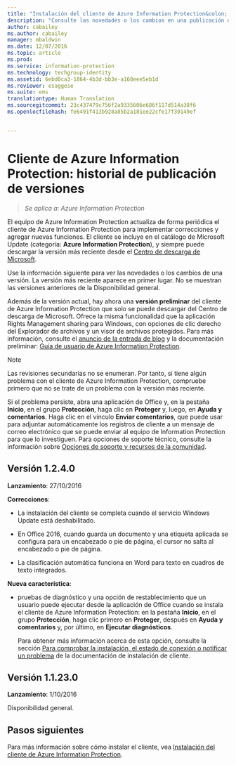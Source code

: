 ```yaml
---
title: "Instalación del cliente de Azure Information Protection&colon; Historial de publicación de versiones | Azure Information Protection"
description: "Consulte las novedades o los cambios en una publicación del cliente de Azure Information Protection para Windows."
author: cabailey
ms.author: cabailey
manager: mbaldwin
ms.date: 12/07/2016
ms.topic: article
ms.prod: 
ms.service: information-protection
ms.technology: techgroup-identity
ms.assetid: 6ebd0ca3-1864-4b3d-bb3e-a168eee5eb1d
ms.reviewer: esaggese
ms.suite: ems
translationtype: Human Translation
ms.sourcegitcommit: 23c437479c756f2a9335606e686f117d514a38f6
ms.openlocfilehash: fe6491f413b928a85b2a181ee22cfe17f39149ef


---
```


# <a name="azure-information-protection-client-version-release-history"></a>Cliente de Azure Information Protection: historial de publicación de versiones

>*Se aplica a: Azure Information Protection*

El equipo de Azure Information Protection actualiza de forma periódica el cliente de Azure Information Protection para implementar correcciones y agregar nuevas funciones. El cliente se incluye en el catálogo de Microsoft Update (categoría: **Azure Information Protection**), y siempre puede descargar la versión más reciente desde el [Centro de descarga de Microsoft](https://www.microsoft.com/en-us/download/details.aspx?id=53018).

Use la información siguiente para ver las novedades o los cambios de una versión. La versión más reciente aparece en primer lugar. No se muestran las versiones anteriores de la Disponibilidad general.

Además de la versión actual, hay ahora una **versión preliminar** del cliente de Azure Information Protection que solo se puede descargar del Centro de descarga de Microsoft. Ofrece la misma funcionalidad que la aplicación Rights Management sharing para Windows, con opciones de clic derecho del Explorador de archivos y un visor de archivos protegidos. Para más información, consulte el [anuncio de la entrada de blog](https://blogs.technet.microsoft.com/enterprisemobility/2016/12/07/azure-information-protection-december-preview-now-available/) y la documentación preliminar: [Guía de usuario de Azure Information Protection](client-user-guide.md).

> [!NOTE]
> Las revisiones secundarias no se enumeran. Por tanto, si tiene algún problema con el cliente de Azure Information Protection, compruebe primero que no se trate de un problema con la versión más reciente.
>  
> Si el problema persiste, abra una aplicación de Office y, en la pestaña **Inicio**, en el grupo **Protección**, haga clic en **Proteger** y, luego, en **Ayuda y comentarios**. Haga clic en el vínculo **Enviar comentarios**, que puede usar para adjuntar automáticamente los registros de cliente a un mensaje de correo electrónico que se puede enviar al equipo de Information Protection para que lo investiguen. Para opciones de soporte técnico, consulte la información sobre [Opciones de soporte y recursos de la comunidad](../get-started/information-support.md#support-options-and-community-resources).

## <a name="version-1240"></a>Versión 1.2.4.0

**Lanzamiento**: 27/10/2016

**Correcciones**:

- La instalación del cliente se completa cuando el servicio Windows Update está deshabilitado.

- En Office 2016, cuando guarda un documento y una etiqueta aplicada se configura para un encabezado o pie de página, el cursor no salta al encabezado o pie de página.

- La clasificación automática funciona en Word para texto en cuadros de texto integrados.

**Nueva característica**:

- pruebas de diagnóstico y una opción de restablecimiento que un usuario puede ejecutar desde la aplicación de Office cuando se instala el cliente de Azure Information Protection: en la pestaña **Inicio**, en el grupo **Protección**, haga clic primero en **Proteger**, después en **Ayuda y comentarios** y, por último, en **Ejecutar diagnósticos**. 

    Para obtener más información acerca de esta opción, consulte la sección [Para comprobar la instalación, el estado de conexión o notificar un problema](info-protect-client.md#to-verify-installation-connection-status-or-report-a-problem) de la documentación de instalación de cliente.

## <a name="version-11230"></a>Versión 1.1.23.0

**Lanzamiento**: 1/10/2016

Disponibilidad general.

## <a name="next-steps"></a>Pasos siguientes

Para más información sobre cómo instalar el cliente, vea [Instalación del cliente de Azure Information Protection](info-protect-client.md).



<!--HONumber=Dec16_HO1-->


